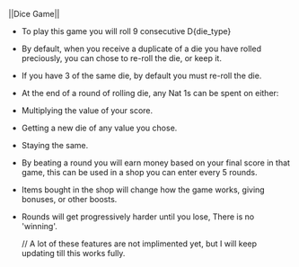||Dice Game||
- To play this game you will roll 9 consecutive D{die_type}
- By default, when you receive a duplicate of a die you have rolled preciously, you can chose to re-roll the die, or keep it.
- If you have 3 of the same die, by default you must re-roll the die.
  
- At the end of a round of rolling die, any Nat 1s can be spent on either:
- Multiplying the value of your score.
- Getting a new die of any value you chose.
- Staying the same.

- By beating a round you will earn money based on your final score in that game, this can be used in a shop you can enter every 5 rounds.
- Items bought in the shop will change how the game works, giving bonuses, or other boosts.
- Rounds will get progressively harder until you lose, There is no 'winning'.

  // A lot of these features are not implimented yet, but I will keep updating till this works fully.
